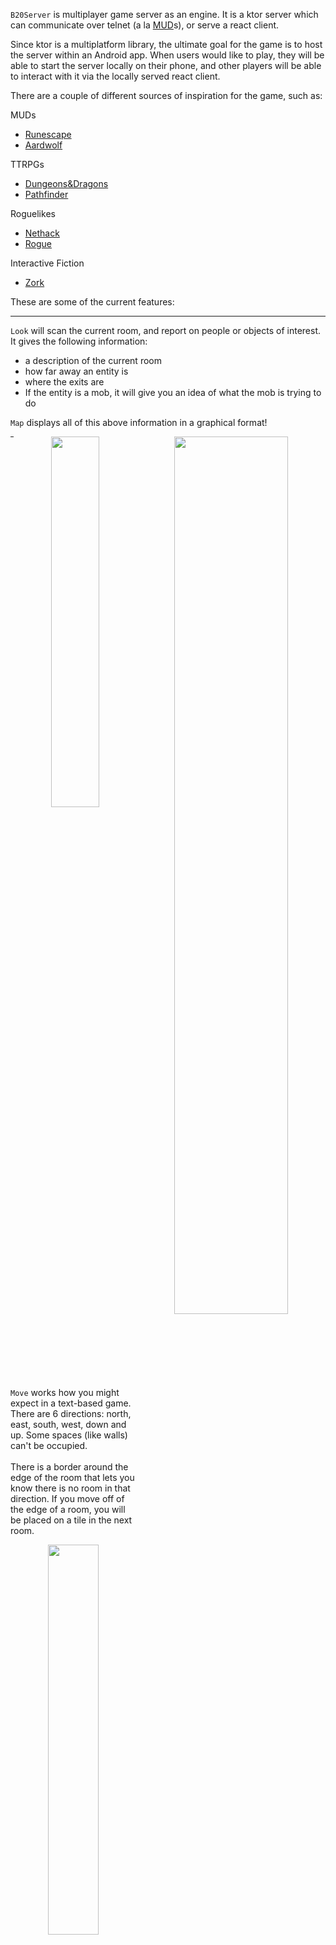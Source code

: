 
`B20Server` is multiplayer game server as an engine. It is a ktor server which can communicate over telnet (a la [MUD]s), or serve a react client.

Since ktor is a multiplatform library, the ultimate goal for the game is to host the server within an Android app. When users would like to play, they will be able to start the server locally on their phone, and other players will be able to interact with it via the locally served react client.

There are a couple of different sources of inspiration for the game, such as:

MUDs

- [Runescape]
- [Aardwolf]

TTRPGs

- [Dungeons&Dragons]
- [Pathfinder]

Roguelikes

- [Nethack]
- [Rogue]

Interactive Fiction

- [Zork]

These are some of the current features:

---

`Look` will scan the current room, and report on people or objects of interest. It gives the following information:

- a description of the current room
- how far away an entity is
- where the exits are
- If the entity is a mob, it will give you an idea of what the mob is trying to do

`Map` displays all of this above information in a graphical format!

<div style="text-align: center;">
<img style="float:right;width: 60%;" src="https://patbeagan.dev/images/b20-look-map.png"/>
<img style="float:right;width: 39%;" src="https://patbeagan.dev/images/b20-map.png">
</div>

---

`Move` works how you might expect in a text-based game. There are 6 directions: north, east, south, west, down and up. Some spaces (like walls) can't be occupied. <br><br>There is a border around the edge of the room that lets you know there is no room in that direction. If you move off of the edge of a room, you will be placed on a tile in the next room.

<div style="text-align: center;">
<img src="https://patbeagan.dev/images/b20-move-room.png" style="width:40%"/>
</div>

`Attack` allows for combat! Using `set`, you can change whether you are making a `melee`,`thrown`, or `ranged` attack.<br><br>Once a character is out of health, they die, and drop their inventory on their current space. If the character is a player, they return to their spawn room.

<div style="text-align: center;">
<img src="https://patbeagan.dev/images/b20-death.png" style="width:40%"/>
</div>

Items can be found on the ground in most rooms. If you `take` an item, it will appear in your `inventory`.<br><br>`Examine` will give you more information about an item on the ground, a mob in the room, or an item in your inventory!

<div style="text-align: center;">
<img src="https://patbeagan.dev/images/b20-take.png" style="width:40%"/>
  <img src="https://patbeagan.dev/images/b20-inventory-examine.png" style="width:40%"/>
</div>

Status `effects` are core to the representation of entities in the game. Each entity has a list of effects that determine what it is, such as its `Ancestry`, any `Level ups`, or `spells` and any temporary statuses which are currently applied to it.`Examining` an entity will give you more information about any statuses may be affecting it at a given time.<br><br>Here, **Bob** is cursed, and he remains cursed for multiple rounds. If he takes any damage during this time, he will die!

<div style="text-align: center;">
<img src="https://patbeagan.dev/images/b20-multiround-spell.png" style="width:40%"/>
</div>

Some actions take `multiple rounds` to complete. A game round occurs once all mobs in the game have taken 2 actions. <br><br>Depending on the type of action you are trying to do, you may need to give up your turn - but you will still have the option of dropping the multiround action to respond to changes in the situation. <br><br>Here, **Alice** walks into a dark room, and needs to cast a `multiple round` spell called `nightsight` in order to increase her visible range. This gives her the nightsight status effect, which lights up the rest of the room, only from her perspective.

<div style="text-align: center;">
<img src="https://patbeagan.dev/images/b20-spells.png" style="width:40%"/><img src="https://patbeagan.dev/images/b20-endspell.png" style="width:40%"/>
</div>

[aardwolf]: https://aardwolf.com
[b20-attack]: https://patbeagan.dev/images/b20-attack.png
[b20-death]: https://patbeagan.dev/images/b20-death.png
[b20-endspell]: https://patbeagan.dev/images/b20-endspell.png
[b20-inventory-examine]: /images/b20-inventory-examine.png
[b20-look-map]: https://patbeagan.dev/images/b20-look-map.png
[b20-map]: https://patbeagan.dev/images/b20-map.png
[b20-move-room]: https://patbeagan.dev/images/b20-move-room.png
[b20-multiround-spell]: https://patbeagan.dev/images/b20-multiround-spell.png
[b20-spells]: https://patbeagan.dev/images/b20-spells.png
[b20-take]: https://patbeagan.dev/images/b20-take.png
[b20-vision]: https://patbeagan.dev/images/b20-vision.png
[d&d]: https://en.wikipedia.org/wiki/Dungeons_%26_Dragons
[dungeons&dragons]: https://en.wikipedia.org/wiki/Dungeons_%26_Dragons
[mud]: https://en.wikipedia.org/wiki/MUD
[mud]: https://en.wikipedia.org/wiki/MUD
[nethack]: https://www.nethack.org/
[pathfinder]: https://en.wikipedia.org/wiki/Pathfinder_Roleplaying_Game
[runescape]: https://www.oldschool.runescape.com
[zork]: https://en.wikipedia.org/wiki/Zork
[rogue]: https://en.wikipedia.org/wiki/Rogue_(video_game)
